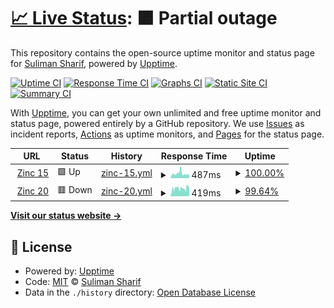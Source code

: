 # [📈 Live Status](https://demo.upptime.js.org): <!--live status--> **🟧 Partial outage**

This repository contains the open-source uptime monitor and status page for [Suliman Sharif](https://demo.upptime.js.org), powered by [Upptime](https://github.com/upptime/upptime).

[![Uptime CI](https://github.com/Sulstice/uptime-zinc-db/workflows/Uptime%20CI/badge.svg)](https://github.com/Sulstice/uptime-zinc-db/actions?query=workflow%3A%22Uptime+CI%22)
[![Response Time CI](https://github.com/Sulstice/uptime-zinc-db/workflows/Response%20Time%20CI/badge.svg)](https://github.com/Sulstice/uptime-zinc-db/actions?query=workflow%3A%22Response+Time+CI%22)
[![Graphs CI](https://github.com/Sulstice/uptime-zinc-db/workflows/Graphs%20CI/badge.svg)](https://github.com/Sulstice/uptime-zinc-db/actions?query=workflow%3A%22Graphs+CI%22)
[![Static Site CI](https://github.com/Sulstice/uptime-zinc-db/workflows/Static%20Site%20CI/badge.svg)](https://github.com/Sulstice/uptime-zinc-db/actions?query=workflow%3A%22Static+Site+CI%22)
[![Summary CI](https://github.com/Sulstice/uptime-zinc-db/workflows/Summary%20CI/badge.svg)](https://github.com/Sulstice/uptime-zinc-db/actions?query=workflow%3A%22Summary+CI%22)

With [Upptime](https://upptime.js.org), you can get your own unlimited and free uptime monitor and status page, powered entirely by a GitHub repository. We use [Issues](https://github.com/Sulstice/uptime-zinc-db/issues) as incident reports, [Actions](https://github.com/Sulstice/uptime-zinc-db/actions) as uptime monitors, and [Pages](https://demo.upptime.js.org) for the status page.

<!--start: status pages-->
<!-- This summary is generated by Upptime (https://github.com/upptime/upptime) -->
<!-- Do not edit this manually, your changes will be overwritten -->
<!-- prettier-ignore -->
| URL | Status | History | Response Time | Uptime |
| --- | ------ | ------- | ------------- | ------ |
| <img alt="" src="https://favicons.githubusercontent.com/zinc15.docking.org" height="13"> [Zinc 15](https://zinc15.docking.org) | 🟩 Up | [zinc-15.yml](https://github.com/Sulstice/uptime-zinc-db/commits/HEAD/history/zinc-15.yml) | <details><summary><img alt="Response time graph" src="./graphs/zinc-15/response-time-week.png" height="20"> 487ms</summary><br><a href="https://https://sulstice.github.io/uptime-zinc-db//history/zinc-15"><img alt="Response time 785" src="https://img.shields.io/endpoint?url=https%3A%2F%2Fraw.githubusercontent.com%2FSulstice%2Fuptime-zinc-db%2FHEAD%2Fapi%2Fzinc-15%2Fresponse-time.json"></a><br><a href="https://https://sulstice.github.io/uptime-zinc-db//history/zinc-15"><img alt="24-hour response time 368" src="https://img.shields.io/endpoint?url=https%3A%2F%2Fraw.githubusercontent.com%2FSulstice%2Fuptime-zinc-db%2FHEAD%2Fapi%2Fzinc-15%2Fresponse-time-day.json"></a><br><a href="https://https://sulstice.github.io/uptime-zinc-db//history/zinc-15"><img alt="7-day response time 487" src="https://img.shields.io/endpoint?url=https%3A%2F%2Fraw.githubusercontent.com%2FSulstice%2Fuptime-zinc-db%2FHEAD%2Fapi%2Fzinc-15%2Fresponse-time-week.json"></a><br><a href="https://https://sulstice.github.io/uptime-zinc-db//history/zinc-15"><img alt="30-day response time 469" src="https://img.shields.io/endpoint?url=https%3A%2F%2Fraw.githubusercontent.com%2FSulstice%2Fuptime-zinc-db%2FHEAD%2Fapi%2Fzinc-15%2Fresponse-time-month.json"></a><br><a href="https://https://sulstice.github.io/uptime-zinc-db//history/zinc-15"><img alt="1-year response time 785" src="https://img.shields.io/endpoint?url=https%3A%2F%2Fraw.githubusercontent.com%2FSulstice%2Fuptime-zinc-db%2FHEAD%2Fapi%2Fzinc-15%2Fresponse-time-year.json"></a></details> | <details><summary><a href="https://https://sulstice.github.io/uptime-zinc-db//history/zinc-15">100.00%</a></summary><a href="https://https://sulstice.github.io/uptime-zinc-db//history/zinc-15"><img alt="All-time uptime 97.60%" src="https://img.shields.io/endpoint?url=https%3A%2F%2Fraw.githubusercontent.com%2FSulstice%2Fuptime-zinc-db%2FHEAD%2Fapi%2Fzinc-15%2Fuptime.json"></a><br><a href="https://https://sulstice.github.io/uptime-zinc-db//history/zinc-15"><img alt="24-hour uptime 100.00%" src="https://img.shields.io/endpoint?url=https%3A%2F%2Fraw.githubusercontent.com%2FSulstice%2Fuptime-zinc-db%2FHEAD%2Fapi%2Fzinc-15%2Fuptime-day.json"></a><br><a href="https://https://sulstice.github.io/uptime-zinc-db//history/zinc-15"><img alt="7-day uptime 100.00%" src="https://img.shields.io/endpoint?url=https%3A%2F%2Fraw.githubusercontent.com%2FSulstice%2Fuptime-zinc-db%2FHEAD%2Fapi%2Fzinc-15%2Fuptime-week.json"></a><br><a href="https://https://sulstice.github.io/uptime-zinc-db//history/zinc-15"><img alt="30-day uptime 99.31%" src="https://img.shields.io/endpoint?url=https%3A%2F%2Fraw.githubusercontent.com%2FSulstice%2Fuptime-zinc-db%2FHEAD%2Fapi%2Fzinc-15%2Fuptime-month.json"></a><br><a href="https://https://sulstice.github.io/uptime-zinc-db//history/zinc-15"><img alt="1-year uptime 97.60%" src="https://img.shields.io/endpoint?url=https%3A%2F%2Fraw.githubusercontent.com%2FSulstice%2Fuptime-zinc-db%2FHEAD%2Fapi%2Fzinc-15%2Fuptime-year.json"></a></details>
| <img alt="" src="https://favicons.githubusercontent.com/zinc20.docking.org" height="13"> [Zinc 20](https://zinc20.docking.org) | 🟥 Down | [zinc-20.yml](https://github.com/Sulstice/uptime-zinc-db/commits/HEAD/history/zinc-20.yml) | <details><summary><img alt="Response time graph" src="./graphs/zinc-20/response-time-week.png" height="20"> 419ms</summary><br><a href="https://https://sulstice.github.io/uptime-zinc-db//history/zinc-20"><img alt="Response time 708" src="https://img.shields.io/endpoint?url=https%3A%2F%2Fraw.githubusercontent.com%2FSulstice%2Fuptime-zinc-db%2FHEAD%2Fapi%2Fzinc-20%2Fresponse-time.json"></a><br><a href="https://https://sulstice.github.io/uptime-zinc-db//history/zinc-20"><img alt="24-hour response time 385" src="https://img.shields.io/endpoint?url=https%3A%2F%2Fraw.githubusercontent.com%2FSulstice%2Fuptime-zinc-db%2FHEAD%2Fapi%2Fzinc-20%2Fresponse-time-day.json"></a><br><a href="https://https://sulstice.github.io/uptime-zinc-db//history/zinc-20"><img alt="7-day response time 419" src="https://img.shields.io/endpoint?url=https%3A%2F%2Fraw.githubusercontent.com%2FSulstice%2Fuptime-zinc-db%2FHEAD%2Fapi%2Fzinc-20%2Fresponse-time-week.json"></a><br><a href="https://https://sulstice.github.io/uptime-zinc-db//history/zinc-20"><img alt="30-day response time 681" src="https://img.shields.io/endpoint?url=https%3A%2F%2Fraw.githubusercontent.com%2FSulstice%2Fuptime-zinc-db%2FHEAD%2Fapi%2Fzinc-20%2Fresponse-time-month.json"></a><br><a href="https://https://sulstice.github.io/uptime-zinc-db//history/zinc-20"><img alt="1-year response time 708" src="https://img.shields.io/endpoint?url=https%3A%2F%2Fraw.githubusercontent.com%2FSulstice%2Fuptime-zinc-db%2FHEAD%2Fapi%2Fzinc-20%2Fresponse-time-year.json"></a></details> | <details><summary><a href="https://https://sulstice.github.io/uptime-zinc-db//history/zinc-20">99.64%</a></summary><a href="https://https://sulstice.github.io/uptime-zinc-db//history/zinc-20"><img alt="All-time uptime 97.22%" src="https://img.shields.io/endpoint?url=https%3A%2F%2Fraw.githubusercontent.com%2FSulstice%2Fuptime-zinc-db%2FHEAD%2Fapi%2Fzinc-20%2Fuptime.json"></a><br><a href="https://https://sulstice.github.io/uptime-zinc-db//history/zinc-20"><img alt="24-hour uptime 99.99%" src="https://img.shields.io/endpoint?url=https%3A%2F%2Fraw.githubusercontent.com%2FSulstice%2Fuptime-zinc-db%2FHEAD%2Fapi%2Fzinc-20%2Fuptime-day.json"></a><br><a href="https://https://sulstice.github.io/uptime-zinc-db//history/zinc-20"><img alt="7-day uptime 99.64%" src="https://img.shields.io/endpoint?url=https%3A%2F%2Fraw.githubusercontent.com%2FSulstice%2Fuptime-zinc-db%2FHEAD%2Fapi%2Fzinc-20%2Fuptime-week.json"></a><br><a href="https://https://sulstice.github.io/uptime-zinc-db//history/zinc-20"><img alt="30-day uptime 96.38%" src="https://img.shields.io/endpoint?url=https%3A%2F%2Fraw.githubusercontent.com%2FSulstice%2Fuptime-zinc-db%2FHEAD%2Fapi%2Fzinc-20%2Fuptime-month.json"></a><br><a href="https://https://sulstice.github.io/uptime-zinc-db//history/zinc-20"><img alt="1-year uptime 97.22%" src="https://img.shields.io/endpoint?url=https%3A%2F%2Fraw.githubusercontent.com%2FSulstice%2Fuptime-zinc-db%2FHEAD%2Fapi%2Fzinc-20%2Fuptime-year.json"></a></details>

<!--end: status pages-->

[**Visit our status website →**](https://demo.upptime.js.org)

## 📄 License

- Powered by: [Upptime](https://github.com/upptime/upptime)
- Code: [MIT](./LICENSE) © [Suliman Sharif](https://demo.upptime.js.org)
- Data in the `./history` directory: [Open Database License](https://opendatacommons.org/licenses/odbl/1-0/)
